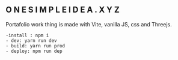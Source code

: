 
## O N E S I M P L E I D E A . X Y Z 

Portafolio work thing is made with Vite, vanilla JS,  css and Threejs.  

```
-install : npm i
- dev: yarn run dev
- build: yarn run prod
- deploy: npm run dep

```
